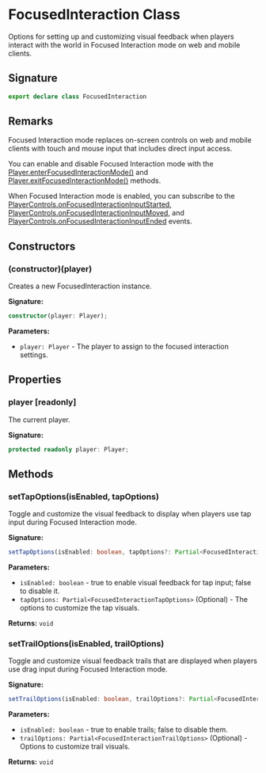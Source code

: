 # FocusedInteraction Class

Options for setting up and customizing visual feedback when players interact with the world in Focused Interaction mode on web and mobile clients.

## Signature

```typescript
export declare class FocusedInteraction
```

## Remarks

Focused Interaction mode replaces on-screen controls on web and mobile clients with touch and mouse input that includes direct input access.

You can enable and disable Focused Interaction mode with the [Player.enterFocusedInteractionMode()](https://developers.meta.com/horizon-worlds/reference/2.0.0/core_player#enterfocusedinteractionmode) and [Player.exitFocusedInteractionMode()](https://developers.meta.com/horizon-worlds/reference/2.0.0/core_player#exitfocusedinteractionmode) methods.

When Focused Interaction mode is enabled, you can subscribe to the [PlayerControls.onFocusedInteractionInputStarted](https://developers.meta.com/horizon-worlds/reference/2.0.0/core_playercontrols#onfocusedinteractioninputstarted), [PlayerControls.onFocusedInteractionInputMoved](https://developers.meta.com/horizon-worlds/reference/2.0.0/core_playercontrols#onfocusedinteractioninputmoved), and [PlayerControls.onFocusedInteractionInputEnded](https://developers.meta.com/horizon-worlds/reference/2.0.0/core_playercontrols#onfocusedinteractioninputended) events.

## Constructors

### (constructor)(player)

Creates a new FocusedInteraction instance.

**Signature:**
```typescript
constructor(player: Player);
```

**Parameters:**
- `player: Player` - The player to assign to the focused interaction settings.

## Properties

### player [readonly]

The current player.

**Signature:**
```typescript
protected readonly player: Player;
```

## Methods

### setTapOptions(isEnabled, tapOptions)

Toggle and customize the visual feedback to display when players use tap input during Focused Interaction mode.

**Signature:**
```typescript
setTapOptions(isEnabled: boolean, tapOptions?: Partial<FocusedInteractionTapOptions>): void;
```

**Parameters:**
- `isEnabled: boolean` - true to enable visual feedback for tap input; false to disable it.
- `tapOptions: Partial<FocusedInteractionTapOptions>` (Optional) - The options to customize the tap visuals.

**Returns:**
`void`

### setTrailOptions(isEnabled, trailOptions)

Toggle and customize visual feedback trails that are displayed when players use drag input during Focused Interaction mode.

**Signature:**
```typescript
setTrailOptions(isEnabled: boolean, trailOptions?: Partial<FocusedInteractionTrailOptions>): void;
```

**Parameters:**
- `isEnabled: boolean` - true to enable trails; false to disable them.
- `trailOptions: Partial<FocusedInteractionTrailOptions>` (Optional) - Options to customize trail visuals.

**Returns:**
`void`